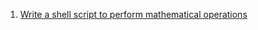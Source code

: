 1. [Write a shell script to perform mathematical operations](https://github.com/rutiknisarg/UnixAndShellScripting/blob/main/ShellScripting/calculate.sh)
